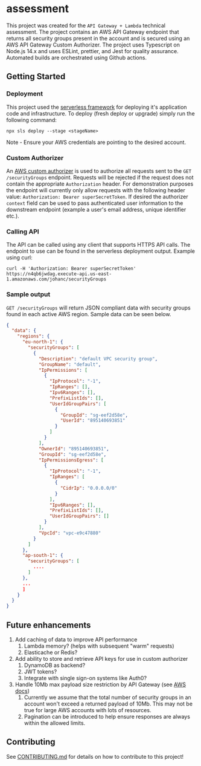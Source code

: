 # assessment

This project was created for the `API Gateway + Lambda` technical assessment. The project contains an AWS API Gateway endpoint that returns all security groups present in the account and is secured using an AWS API Gateway Custom Authorizer. The project uses Typescript on Node.js 14.x and uses ESLint, prettier, and Jest for quality assurance. Automated builds are orchestrated using Github actions.

## Getting Started

### Deployment

This project used the [serverless framework](https://www.serverless.com/) for deploying it's application code and infrastructure. To deploy (fresh deploy or upgrade) simply run the following command:

```
npx sls deploy --stage <stageName>
```

Note - Ensure your AWS credentials are pointing to the desired account.

### Custom Authorizer

An [AWS custom authorizer](https://docs.aws.amazon.com/apigateway/latest/developerguide/apigateway-use-lambda-authorizer.html) is used to authorize all requests sent to the `GET /securityGroups` endpoint. Requests will be rejected if the request does not contain the appropriate `Authorization` header. For demonstration purposes the endpoint will currently only allow requests with the following header value: `Authorization: Bearer superSecretToken`.
If desired the authorizer `context` field can be used to pass authenticated user information to the downstream endpoint (example a user's email address, unique identifier etc.).

### Calling API

The API can be called using any client that supports HTTPS API calls.
The endpoint to use can be found in the serverless deployment output.
Example using curl:

```
curl -H 'Authorization: Bearer superSecretToken' https://n4qb6jwdag.execute-api.us-east-1.amazonaws.com/johanc/securityGroups
```

### Sample output

`GET /securityGroups` will return JSON compliant data with security groups found in each active AWS region. Sample data can be seen below.

```json
{
  "data": {
    "regions": {
      "eu-north-1": {
        "securityGroups": [
          {
            "Description": "default VPC security group",
            "GroupName": "default",
            "IpPermissions": [
              {
                "IpProtocol": "-1",
                "IpRanges": [],
                "Ipv6Ranges": [],
                "PrefixListIds": [],
                "UserIdGroupPairs": [
                  {
                    "GroupId": "sg-eef2d58e",
                    "UserId": "895140693851"
                  }
                ]
              }
            ],
            "OwnerId": "895140693851",
            "GroupId": "sg-eef2d58e",
            "IpPermissionsEgress": [
              {
                "IpProtocol": "-1",
                "IpRanges": [
                  {
                    "CidrIp": "0.0.0.0/0"
                  }
                ],
                "Ipv6Ranges": [],
                "PrefixListIds": [],
                "UserIdGroupPairs": []
              }
            ],
            "VpcId": "vpc-e9c47880"
          }
        ]
      },
      "ap-south-1": {
        "securityGroups": [
          ....
        ]
      },
      ...
      ]
    }
  }
}
```

## Future enhancements

1. Add caching of data to improve API performance
   1. Lambda memory? (helps with subsequent "warm" requests)
   1. Elasticache or Redis?
1. Add ability to store and retrieve API keys for use in custom authorizer
   1. DynamoDB as backend?
   1. JWT tokens?
   1. Integrate with single sign-on systems like Auth0?
1. Handle 10Mb max payload size restriction by API Gateway (see [AWS docs](https://docs.aws.amazon.com/apigateway/latest/developerguide/limits.html))
   1. Currently we assume that the total number of security groups in an account won't exceed a returned payload of 10Mb. This may not be true for large AWS accounts with lots of resources.
   1. Pagination can be introduced to help ensure responses are always within the allowed limits.

## Contributing

See [CONTRIBUTING.md](CONTRIBUTING.md) for details on how to contribute to this project!
